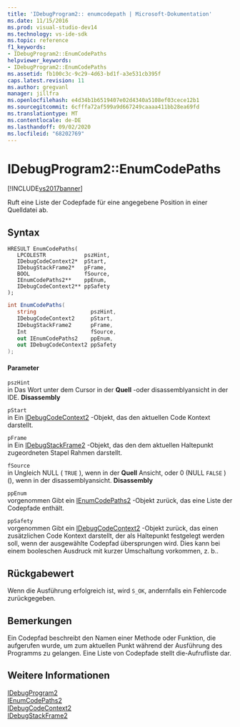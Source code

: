 ```yaml
---
title: 'IDebugProgram2:: enumcodepath | Microsoft-Dokumentation'
ms.date: 11/15/2016
ms.prod: visual-studio-dev14
ms.technology: vs-ide-sdk
ms.topic: reference
f1_keywords:
- IDebugProgram2::EnumCodePaths
helpviewer_keywords:
- IDebugProgram2::EnumCodePaths
ms.assetid: fb100c3c-9c29-4d63-bd1f-a3e531cb395f
caps.latest.revision: 11
ms.author: gregvanl
manager: jillfra
ms.openlocfilehash: e4d34b1b6519407e02d4340a5108ef03cece12b1
ms.sourcegitcommit: 6cfffa72af599a9d667249caaaa411bb28ea69fd
ms.translationtype: MT
ms.contentlocale: de-DE
ms.lasthandoff: 09/02/2020
ms.locfileid: "68202769"
---
```

# <a name="idebugprogram2enumcodepaths"></a>IDebugProgram2::EnumCodePaths
[!INCLUDE[vs2017banner](../../../includes/vs2017banner.md)]

Ruft eine Liste der Codepfade für eine angegebene Position in einer Quelldatei ab.  
  
## <a name="syntax"></a>Syntax  
  
```cpp#  
HRESULT EnumCodePaths(   
   LPCOLESTR            pszHint,  
   IDebugCodeContext2*  pStart,  
   IDebugStackFrame2*   pFrame,  
   BOOL                 fSource,  
   IEnumCodePaths2**    ppEnum,  
   IDebugCodeContext2** ppSafety  
);  
```  
  
```csharp  
int EnumCodePaths(   
   string                 pszHint,  
   IDebugCodeContext2     pStart,  
   IDebugStackFrame2      pFrame,  
   Int                    fSource,  
   out IEnumCodePaths2    ppEnum,  
   out IDebugCodeContext2 ppSafety  
);  
```  
  
#### <a name="parameters"></a>Parameter  
 `pszHint`  
 in Das Wort unter dem Cursor in der **Quell** -oder disassemblyansicht in der IDE. **Disassembly**  
  
 `pStart`  
 in Ein [IDebugCodeContext2](../../../extensibility/debugger/reference/idebugcodecontext2.md) -Objekt, das den aktuellen Code Kontext darstellt.  
  
 `pFrame`  
 in Ein [IDebugStackFrame2](../../../extensibility/debugger/reference/idebugstackframe2.md) -Objekt, das den dem aktuellen Haltepunkt zugeordneten Stapel Rahmen darstellt.  
  
 `fSource`  
 in Ungleich NULL ( `TRUE` ), wenn in der **Quell** Ansicht, oder 0 (NULL `FALSE` ) (), wenn in der disassemblyansicht. **Disassembly**  
  
 `ppEnum`  
 vorgenommen Gibt ein [IEnumCodePaths2](../../../extensibility/debugger/reference/ienumcodepaths2.md) -Objekt zurück, das eine Liste der Codepfade enthält.  
  
 `ppSafety`  
 vorgenommen Gibt ein [IDebugCodeContext2](../../../extensibility/debugger/reference/idebugcodecontext2.md) -Objekt zurück, das einen zusätzlichen Code Kontext darstellt, der als Haltepunkt festgelegt werden soll, wenn der ausgewählte Codepfad übersprungen wird. Dies kann bei einem booleschen Ausdruck mit kurzer Umschaltung vorkommen, z. b..  
  
## <a name="return-value"></a>Rückgabewert  
 Wenn die Ausführung erfolgreich ist, wird `S_OK`, andernfalls ein Fehlercode zurückgegeben.  
  
## <a name="remarks"></a>Bemerkungen  
 Ein Codepfad beschreibt den Namen einer Methode oder Funktion, die aufgerufen wurde, um zum aktuellen Punkt während der Ausführung des Programms zu gelangen. Eine Liste von Codepfade stellt die-Aufrufliste dar.  
  
## <a name="see-also"></a>Weitere Informationen  
 [IDebugProgram2](../../../extensibility/debugger/reference/idebugprogram2.md)   
 [IEnumCodePaths2](../../../extensibility/debugger/reference/ienumcodepaths2.md)   
 [IDebugCodeContext2](../../../extensibility/debugger/reference/idebugcodecontext2.md)   
 [IDebugStackFrame2](../../../extensibility/debugger/reference/idebugstackframe2.md)
